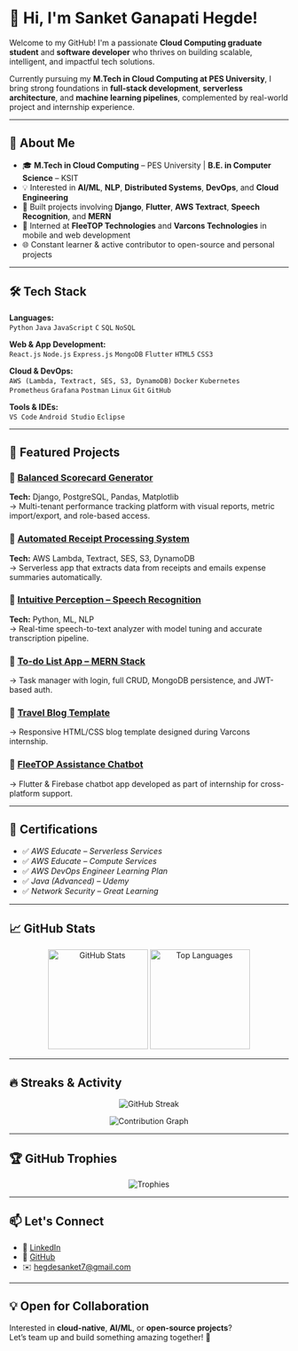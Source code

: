 # 👋 Hi, I'm Sanket Ganapati Hegde!

Welcome to my GitHub! I'm a passionate **Cloud Computing graduate student** and **software developer** who thrives on building scalable, intelligent, and impactful tech solutions.

Currently pursuing my **M.Tech in Cloud Computing at PES University**, I bring strong foundations in **full-stack development**, **serverless architecture**, and **machine learning pipelines**, complemented by real-world project and internship experience.

---

## 🚀 About Me

- 🎓 **M.Tech in Cloud Computing** – PES University | **B.E. in Computer Science** – KSIT
- 💡 Interested in **AI/ML**, **NLP**, **Distributed Systems**, **DevOps**, and **Cloud Engineering**
- 🧠 Built projects involving **Django**, **Flutter**, **AWS Textract**, **Speech Recognition**, and **MERN**
- 💼 Interned at **FleeTOP Technologies** and **Varcons Technologies** in mobile and web development
- 🌐 Constant learner & active contributor to open-source and personal projects

---

## 🛠️ Tech Stack

**Languages:**  
`Python` `Java` `JavaScript` `C` `SQL` `NoSQL`

**Web & App Development:**  
`React.js` `Node.js` `Express.js` `MongoDB` `Flutter` `HTML5` `CSS3`

**Cloud & DevOps:**  
`AWS (Lambda, Textract, SES, S3, DynamoDB)` `Docker` `Kubernetes`  
`Prometheus` `Grafana` `Postman` `Linux` `Git` `GitHub`

**Tools & IDEs:**  
`VS Code` `Android Studio` `Eclipse`

---

## 📌 Featured Projects

### 🔹 [Balanced Scorecard Generator](https://github.com/Sanketgh007/Balanced-Scorecard-Generator)
**Tech:** Django, PostgreSQL, Pandas, Matplotlib  
→ Multi-tenant performance tracking platform with visual reports, metric import/export, and role-based access.

### 🔹 [Automated Receipt Processing System](https://github.com/Sanketgh007/Receipt-Scanner)
**Tech:** AWS Lambda, Textract, SES, S3, DynamoDB  
→ Serverless app that extracts data from receipts and emails expense summaries automatically.

### 🔹 [Intuitive Perception – Speech Recognition](https://github.com/Sanketgh007/Speech-Recognition-NLP)
**Tech:** Python, ML, NLP  
→ Real-time speech-to-text analyzer with model tuning and accurate transcription pipeline.

### 🔹 [To-do List App – MERN Stack](https://github.com/Sanketgh007/To-do-List.git)  
→ Task manager with login, full CRUD, MongoDB persistence, and JWT-based auth.

### 🔹 [Travel Blog Template](https://github.com/Sanketgh007/Travel-Blog.git)  
→ Responsive HTML/CSS blog template designed during Varcons internship.

### 🔹 [FleeTOP Assistance Chatbot](https://github.com/Sanketgh007/FleeTOP-Technologies-Assistance-APP.git)  
→ Flutter & Firebase chatbot app developed as part of internship for cross-platform support.

---

## 📜 Certifications

- ✅ *AWS Educate – Serverless Services*  
- ✅ *AWS Educate – Compute Services*  
- ✅ *AWS DevOps Engineer Learning Plan*  
- ✅ *Java (Advanced) – Udemy*  
- ✅ *Network Security – Great Learning*

---

## 📈 GitHub Stats

<p align="center">
  <img src="https://github-readme-stats.vercel.app/api?username=Sanketgh007&show_icons=true&theme=radical&count_private=true" height="180" alt="GitHub Stats"/>
  <img src="https://github-readme-stats.vercel.app/api/top-langs/?username=Sanketgh007&layout=compact&theme=radical" height="180" alt="Top Languages"/>
</p>

---

## 🔥 Streaks & Activity

<p align="center">
  <img src="https://streak-stats.demolab.com?user=Sanketgh007&theme=radical&date_format=M%20j%5B%2C%20Y%5D" alt="GitHub Streak"/>
</p>

<p align="center">
  <img src="https://github-readme-activity-graph.cyclic.app/graph?username=Sanketgh007&theme=radical" alt="Contribution Graph"/>
</p>

---

## 🏆 GitHub Trophies

<p align="center">
  <img src="https://github-profile-trophy.vercel.app/?username=Sanketgh007&theme=darkhub&column=6&margin-w=10&margin-h=10" alt="Trophies"/>
</p>

---

## 📫 Let's Connect

- 🔗 [LinkedIn](https://linkedin.com/in/sanket-hegde-759343288/)
- 🐙 [GitHub](https://github.com/Sanketgh007)
- ✉️ [hegdesanket7@gmail.com](mailto:hegdesanket7@gmail.com)

---

## 💡 Open for Collaboration

Interested in **cloud-native**, **AI/ML**, or **open-source projects**?  
Let’s team up and build something amazing together! 🚀

